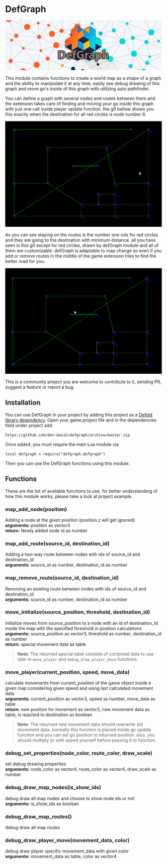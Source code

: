 # DefGraph

<img src="example/banner.jpg" alt="routing gif" style="max-width:100%;" />

This module contains functions to create a world map as a shape of a graph and the ability to manipulate it at any time, easily see debug drawing of this graph and move go's inside of this graph with utilizing auto pathfinder.

You can define a graph with several nodes and routes between them and the extension takes care of finding and moving your go inside this graph with just one call inside player update function.
the gif bellow shows you this exactly when the destination for all red circles is node number 6.

<img src="example/routing.gif" alt="routing gif" style="max-width:100%;" />

As you can see staying on the routes is the number one rule for red circles and they are going to the destination with minimum distance. all you have seen in this gif except for red circles, drawn by defGraph module and all of them are customizable.
defGraph is adaptable to map change so even if you add or remove routes in the middle of the game extension tries to find the better road for you.

<img src="example/dynamic-routing.gif" alt="routing gif" style="max-width:100%;" />

This is a community project you are welcome to contribute to it, sending PR, suggest a feature or report a bug.

## Installation
You can use DefGraph in your project by adding this project as a [Defold library dependency](http://www.defold.com/manuals/libraries/). Open your game.project file and in the dependencies field under project add:

	https://github.com/dev-masih/defgraph/archive/master.zip
  
Once added, you must require the main Lua module via

```
local defgraph = require("defgraph.defgraph")
```
Then you can use the DefGraph functions using this module.

## Functions
These are the list of available functions to use, for better understanding of how this module works, please take a look at project example.

### map_add_node(position)
Adding a node at the given position (position.z will get ignored)  
**arguments:** position as vector3  
**return:** Newly added node id as number 

### map_add_route(source_id, destination_id)  
Adding a two-way route between nodes with ids of source_id and destination_id  
**arguments:** source_id as number, destination_id as number  

### map_remove_route(source_id, destination_id)
Removing an existing route between nodes with ids of source_id and destination_id  
**arguments:** source_id as number, destination_id as number  

### move_initialize(source_position, threshold, destination_id)
initialize moves from source_position to a node with an id of destination_id inside the map with the specified threshold in position calculations  
**arguments:** source_position as vector3, threshold as number, destination_id as number  
**return:** special movement data as table  
> **Note:** The returned special table consists of combined data to use later in `move_player` and `debug_draw_player_move` functions.

### move_player(current_position, speed, move_data)
calculate movements from current_position of the game object inside a given map considering given speed and using last calculated movement data  
**arguments:** current_position as vector3, speed as number, move_data as table  
**return:** new position for movement as vector3, new movement data as table, is reached to destination as boolean  
> **Note:** The returned new movement data should overwrite old movement data. normally this function is placed inside go update function and you can set go position to returned position. also, you should multiply `dt` with speed yourself before passing it to function.


### debug_set_properties(node_color, route_color, draw_scale)  
set debug drawing properties  
**arguments:** node_color as vector4, route_color as vector4, draw_scale as number  

### debug_draw_map_nodes(is_show_ids)  
debug draw all map nodes and choose to show node ids or not  
**arguments:** is_show_ids as boolean  

### debug_draw_map_routes()
debug draw all map routes

### debug_draw_player_move(movement_data, color)
debug draw player specific movement_data with given color  
**arguments:** movement_data as table, color as vector4    
